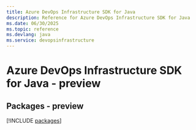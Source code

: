 ```yaml
---
title: Azure DevOps Infrastructure SDK for Java
description: Reference for Azure DevOps Infrastructure SDK for Java
ms.date: 06/30/2025
ms.topic: reference
ms.devlang: java
ms.service: devopsinfrastructure
---
```

# Azure DevOps Infrastructure SDK for Java - preview
## Packages - preview
[!INCLUDE [packages](devops-infrastructure-index.md)]